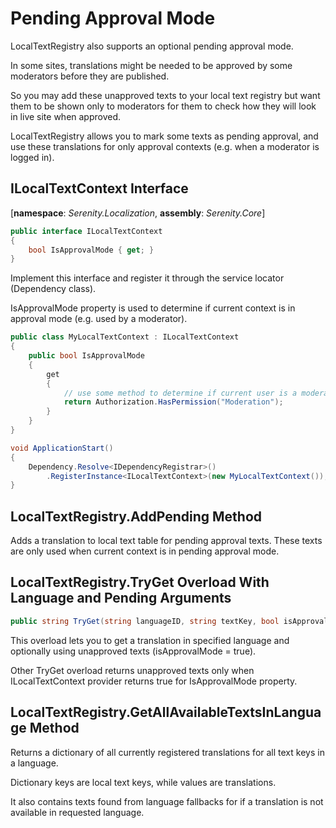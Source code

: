 # Pending Approval Mode

LocalTextRegistry also supports an optional pending approval mode.

In some sites, translations might be needed to be approved by some moderators before they are published.

So you may add these unapproved texts to your local text registry but want them to be shown only to moderators for them to check how they will look in live site when approved.

LocalTextRegistry allows you to mark some texts as pending approval, and use these translations for only approval contexts (e.g. when a moderator is logged in).

## ILocalTextContext Interface

[**namespace**: *Serenity.Localization*, **assembly**: *Serenity.Core*]

```cs
public interface ILocalTextContext
{
    bool IsApprovalMode { get; }
}
```

Implement this interface and register it through the service locator (Dependency class).

IsApprovalMode property is used to determine if current context is in approval mode (e.g. used by a moderator).

```cs
public class MyLocalTextContext : ILocalTextContext
{
    public bool IsApprovalMode
    {
        get
        {
            // use some method to determine if current user is a moderator
            return Authorization.HasPermission("Moderation");
        }
    }
}

void ApplicationStart()
{
    Dependency.Resolve<IDependencyRegistrar>()
        .RegisterInstance<ILocalTextContext>(new MyLocalTextContext());
}
```

## LocalTextRegistry.AddPending Method

Adds a translation to local text table for pending approval texts. These texts are only used when current context is in pending approval mode.

## LocalTextRegistry.TryGet Overload With Language and Pending Arguments

```cs
public string TryGet(string languageID, string textKey, bool isApprovalMode);
```

This overload lets you to get a translation in specified language and optionally using unapproved texts (isApprovalMode = true).

Other TryGet overload returns unapproved texts only when ILocalTextContext provider returns true for IsApprovalMode property.

## LocalTextRegistry.GetAllAvailableTextsInLanguage Method

Returns a dictionary of all currently registered translations for all text keys in a language.

Dictionary keys are local text keys, while values are translations.

It also contains texts found from language fallbacks for if a translation is not available in requested language.

